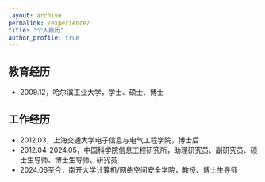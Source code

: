 ```yaml
---
layout: archive
permalink: /experience/
title: "个人履历"
author_profile: true
---
```


## 教育经历
  
+ 2009.12，哈尔滨工业大学，学士、硕士、博士  
  

## 工作经历

+ 2012.03，上海交通大学电子信息与电气工程学院，博士后   
+ 2012.04-2024.05，中国科学院信息工程研究所，助理研究员、副研究员、硕士生导师、博士生导师、研究员  
+ 2024.06至今，南开大学计算机/网络空间安全学院，教授、博士生导师
